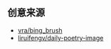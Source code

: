 ## 创意来源

-   [vra/bing_brush](https://github.com/vra/bing_brush)
-   [liruifengv/daily-poetry-image](https://github.com/liruifengv/daily-poetry-image)

